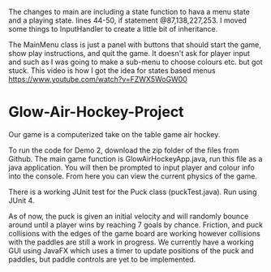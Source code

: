 The changes to main are including a state function to hava a menu state and a playing state. lines 44-50, if statement @87,138,227,253.
I moved some things to InputHandler to create a little bit of inheritance. 

The MainMenu class is just a panel with buttons that should start the game, show play instructions, and quit the game.  It doesn't ask for player input and such as I was going to make a sub-menu to choose colours etc. but got stuck. 
This video is how I got the idea for states based menus   https://www.youtube.com/watch?v=FZWX5WoGW00




























# Glow-Air-Hockey-Project

Our game is a computerized take on the table game air hockey.

To run the code for Demo 2, download the zip folder of the files from Github.
The main game function is GlowAirHockeyApp.java, run this file as a java application. You will then be prompted to input player and colour info into the console. From here you can view the current physics of the game. 

There is a working JUnit test for the Puck class (puckTest.java). Run using JUnit 4.

As of now, the puck is given an initial velocity and will randomly bounce around until a player wins by reaching 7 goals by chance.
Friction, and puck collisions with the edges of the game board are working however collisions with the paddles are still a work in progress. 
We currently have a working GUI using JavaFX which uses a timer to update positions of the puck and paddles, but paddle controls are yet to be implemented.
